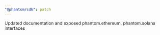 ```yaml
---
"@phantom/sdk": patch
---
```


Updated documentation and exposed phantom.ethereum, phantom.solana interfaces
